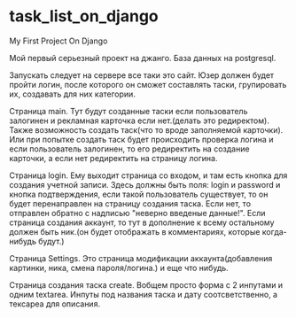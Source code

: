 # task_list_on_django
My First Project On Django


Мой первый серьезный проект на джанго. База данных на postgresql. 

Запускать следует на сервере все таки это сайт. Юзер должен будет пройти логин, после которого он сможет составлять таски, групировать их, создавать для них категории.

Страница main. Тут будут созданные таски если пользователь залогинен и рекламная карточка если нет.(делать это редиректом). Также возможность создать таск(что то вроде
заполняемой карточки). Или при попытке создать таск будет происходить проверка логина и если пользователь залогинен, то его редиректить на создание карточки, а если нет
редиректить на страницу логина.

Страница login. Ему выходит страница со входом, и там есть кнопка для создания учетной записи. Здесь должны быть поля: login и password и кнопка подтверждения, если 
такой пользователь существует, то он будет перенаправлен на страницу создания таска. Если нет, то отправлен обратно с надписью "неверно введеные данные!". Если
страница создания аккаунт, то тут в дополнение к всему остальному должен быть ник.(он будет отображать в комментариях, которые когда-нибудь будут.)

Страница Settings. Это страница модификации аккаунта(добавления картинки,  ника, смена пароля/логина.) и еще что нибудь.

Страница создания таска create. Вобщем просто форма с 2 инпутами и одним textarea. Инпуты под названия таска и дату соотсветственно, а тексареа для описания.
